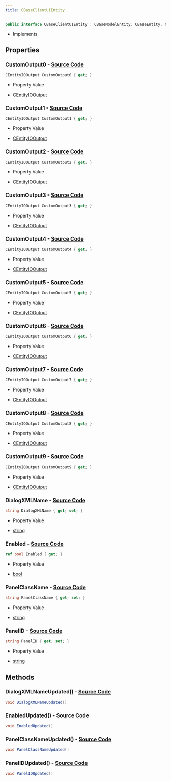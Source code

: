 ```yaml
---
title: CBaseClientUIEntity
---
```


```csharp
public interface CBaseClientUIEntity : CBaseModelEntity, CBaseEntity, CEntityInstance, ISchemaClass<CEntityInstance>, ISchemaClass<CBaseEntity>, ISchemaClass<CBaseModelEntity>, ISchemaClass<CBaseClientUIEntity>, ISchemaField, ISchemaClass, INativeHandle
```

- Implements

## Properties

### **CustomOutput0** - [Source Code](https://github.com/swiftly-solution/swiftlys2/blob/main/managed/src/SwiftlyS2.Generated/Schemas/Interfaces/CBaseClientUIEntity.cs#L24)

```csharp
CEntityIOOutput CustomOutput0 { get; }
```

- Property Value

- [CEntityIOOutput](/docs/api/shared/schemadefinitions/centityiooutput)

### **CustomOutput1** - [Source Code](https://github.com/swiftly-solution/swiftlys2/blob/main/managed/src/SwiftlyS2.Generated/Schemas/Interfaces/CBaseClientUIEntity.cs#L26)

```csharp
CEntityIOOutput CustomOutput1 { get; }
```

- Property Value

- [CEntityIOOutput](/docs/api/shared/schemadefinitions/centityiooutput)

### **CustomOutput2** - [Source Code](https://github.com/swiftly-solution/swiftlys2/blob/main/managed/src/SwiftlyS2.Generated/Schemas/Interfaces/CBaseClientUIEntity.cs#L28)

```csharp
CEntityIOOutput CustomOutput2 { get; }
```

- Property Value

- [CEntityIOOutput](/docs/api/shared/schemadefinitions/centityiooutput)

### **CustomOutput3** - [Source Code](https://github.com/swiftly-solution/swiftlys2/blob/main/managed/src/SwiftlyS2.Generated/Schemas/Interfaces/CBaseClientUIEntity.cs#L30)

```csharp
CEntityIOOutput CustomOutput3 { get; }
```

- Property Value

- [CEntityIOOutput](/docs/api/shared/schemadefinitions/centityiooutput)

### **CustomOutput4** - [Source Code](https://github.com/swiftly-solution/swiftlys2/blob/main/managed/src/SwiftlyS2.Generated/Schemas/Interfaces/CBaseClientUIEntity.cs#L32)

```csharp
CEntityIOOutput CustomOutput4 { get; }
```

- Property Value

- [CEntityIOOutput](/docs/api/shared/schemadefinitions/centityiooutput)

### **CustomOutput5** - [Source Code](https://github.com/swiftly-solution/swiftlys2/blob/main/managed/src/SwiftlyS2.Generated/Schemas/Interfaces/CBaseClientUIEntity.cs#L34)

```csharp
CEntityIOOutput CustomOutput5 { get; }
```

- Property Value

- [CEntityIOOutput](/docs/api/shared/schemadefinitions/centityiooutput)

### **CustomOutput6** - [Source Code](https://github.com/swiftly-solution/swiftlys2/blob/main/managed/src/SwiftlyS2.Generated/Schemas/Interfaces/CBaseClientUIEntity.cs#L36)

```csharp
CEntityIOOutput CustomOutput6 { get; }
```

- Property Value

- [CEntityIOOutput](/docs/api/shared/schemadefinitions/centityiooutput)

### **CustomOutput7** - [Source Code](https://github.com/swiftly-solution/swiftlys2/blob/main/managed/src/SwiftlyS2.Generated/Schemas/Interfaces/CBaseClientUIEntity.cs#L38)

```csharp
CEntityIOOutput CustomOutput7 { get; }
```

- Property Value

- [CEntityIOOutput](/docs/api/shared/schemadefinitions/centityiooutput)

### **CustomOutput8** - [Source Code](https://github.com/swiftly-solution/swiftlys2/blob/main/managed/src/SwiftlyS2.Generated/Schemas/Interfaces/CBaseClientUIEntity.cs#L40)

```csharp
CEntityIOOutput CustomOutput8 { get; }
```

- Property Value

- [CEntityIOOutput](/docs/api/shared/schemadefinitions/centityiooutput)

### **CustomOutput9** - [Source Code](https://github.com/swiftly-solution/swiftlys2/blob/main/managed/src/SwiftlyS2.Generated/Schemas/Interfaces/CBaseClientUIEntity.cs#L42)

```csharp
CEntityIOOutput CustomOutput9 { get; }
```

- Property Value

- [CEntityIOOutput](/docs/api/shared/schemadefinitions/centityiooutput)

### **DialogXMLName** - [Source Code](https://github.com/swiftly-solution/swiftlys2/blob/main/managed/src/SwiftlyS2.Generated/Schemas/Interfaces/CBaseClientUIEntity.cs#L18)

```csharp
string DialogXMLName { get; set; }
```

- Property Value

- [string](https://learn.microsoft.com/dotnet/api/system.string)

### **Enabled** - [Source Code](https://github.com/swiftly-solution/swiftlys2/blob/main/managed/src/SwiftlyS2.Generated/Schemas/Interfaces/CBaseClientUIEntity.cs#L16)

```csharp
ref bool Enabled { get; }
```

- Property Value

- [bool](https://learn.microsoft.com/dotnet/api/system.boolean)

### **PanelClassName** - [Source Code](https://github.com/swiftly-solution/swiftlys2/blob/main/managed/src/SwiftlyS2.Generated/Schemas/Interfaces/CBaseClientUIEntity.cs#L20)

```csharp
string PanelClassName { get; set; }
```

- Property Value

- [string](https://learn.microsoft.com/dotnet/api/system.string)

### **PanelID** - [Source Code](https://github.com/swiftly-solution/swiftlys2/blob/main/managed/src/SwiftlyS2.Generated/Schemas/Interfaces/CBaseClientUIEntity.cs#L22)

```csharp
string PanelID { get; set; }
```

- Property Value

- [string](https://learn.microsoft.com/dotnet/api/system.string)

## Methods

### **DialogXMLNameUpdated()** - [Source Code](https://github.com/swiftly-solution/swiftlys2/blob/main/managed/src/SwiftlyS2.Generated/Schemas/Interfaces/CBaseClientUIEntity.cs#L45)

```csharp
void DialogXMLNameUpdated()
```

### **EnabledUpdated()** - [Source Code](https://github.com/swiftly-solution/swiftlys2/blob/main/managed/src/SwiftlyS2.Generated/Schemas/Interfaces/CBaseClientUIEntity.cs#L44)

```csharp
void EnabledUpdated()
```

### **PanelClassNameUpdated()** - [Source Code](https://github.com/swiftly-solution/swiftlys2/blob/main/managed/src/SwiftlyS2.Generated/Schemas/Interfaces/CBaseClientUIEntity.cs#L46)

```csharp
void PanelClassNameUpdated()
```

### **PanelIDUpdated()** - [Source Code](https://github.com/swiftly-solution/swiftlys2/blob/main/managed/src/SwiftlyS2.Generated/Schemas/Interfaces/CBaseClientUIEntity.cs#L47)

```csharp
void PanelIDUpdated()
```

